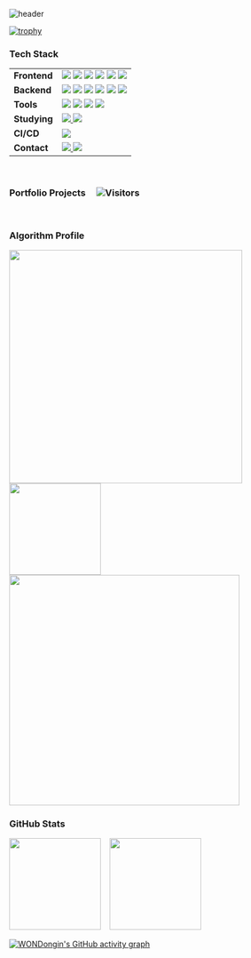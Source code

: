 ![header](https://capsule-render.vercel.app/api?type=waving&color=timeGradient&text=Welcome%20to%20Dongin%20GitHub%20👋&animation=twinkling&fontSize=35&fontAlignY=40&fontAlign=50&height=250)

[![trophy](https://github-profile-trophy.vercel.app/?WONDongin=ryo-ma)](https://github.com/ryo-ma/github-profile-trophy)

### Tech Stack
<table>
  <tr>
    <td><strong>Frontend</strong></td>
    <td>
      <img src="https://img.shields.io/badge/React-48adff?style=for-the-badge">
      <img src="https://img.shields.io/badge/jQuery-48adff?style=for-the-badge">
      <img src="https://img.shields.io/badge/JavaScript-48adff?style=for-the-badge">
      <img src="https://img.shields.io/badge/JSP-48adff?style=for-the-badge">
      <img src="https://img.shields.io/badge/Sass-48adff?style=for-the-badge">
      <img src="https://img.shields.io/badge/GSAP-48adff?style=for-the-badge">
    </td>
  </tr>
  <tr>
    <td><strong>Backend</strong></td>
    <td>
      <img src="https://img.shields.io/badge/Java-4872ff?style=for-the-badge">
      <img src="https://img.shields.io/badge/JPA-4872ff?style=for-the-badge">
      <img src="https://img.shields.io/badge/Spring%20Boot-4872ff?style=for-the-badge">
      <img src="https://img.shields.io/badge/Spring%20Security-4872ff?style=for-the-badge">
      <img src="https://img.shields.io/badge/MySQL-4872ff?style=for-the-badge">
      <img src="https://img.shields.io/badge/QueryDSL-4872ff?style=for-the-badge">
    </td>
  </tr>
  <tr>
    <td><strong>Tools</strong></td>
    <td>
      <img src="https://img.shields.io/badge/Jira-5148ff?style=for-the-badge">
      <img src="https://img.shields.io/badge/GitHub%20Desktop-5148ff?style=for-the-badge">
      <img src="https://img.shields.io/badge/IntelliJ%20IDEA-5148ff?style=for-the-badge">
      <img src="https://img.shields.io/badge/VSCode-5148ff?style=for-the-badge">
    </td>
  </tr>
  <tr>
    <td><strong>Studying</strong></td>
    <td>
      <a href="https://www.acmicpc.net/user/bangsa100" target="_blank">
        <img src="https://img.shields.io/badge/Baekjoon-6b48ff?style=for-the-badge">
      </a>
      <a href="https://solved.ac/profile/bangsa100" target="_blank">
        <img src="https://img.shields.io/badge/Solved.ac-6b48ff?style=for-the-badge">
      </a>
    </td>
  </tr>
  <tr>
    <td><strong>CI/CD</strong></td>
    <td>
      <img src="https://img.shields.io/badge/GitHub%20Actions-9a48ff?style=for-the-badge">
    </td>
  </tr>
  <tr>
    <td><strong>Contact</strong></td>
    <td>
      <a href="https://dongin97.tistory.com/">
        <img src="https://img.shields.io/badge/Tistory-ce48ff?style=for-the-badge">
      </a>
      <a href="mailto:dongin971228@gmail.com">
        <img src="https://img.shields.io/badge/dongin971228@gmail.com-ce48ff?style=for-the-badge">
      </a>
    </td>
  </tr>
</table>
<br/>

### Portfolio Projects &nbsp;&nbsp;&nbsp;&nbsp;![Visitors](https://komarev.com/ghpvc/?username=WONDongin&label=Profile%20views&color=ff488f&style=flat)
<br/>

### Algorithm Profile
<a href="https://www.codewars.com/users/WONDongin">
  <img src="https://www.codewars.com/users/WONDongin/badges/large" width="420" />
</a><br/>
<a href="https://leetcode.com/WONDongin">
  <img src="https://leetcard.jacoblin.cool/WONDongin" height="165" />
</a><br/>
<a href="https://solved.ac/bangsa100">
  <img src="http://mazassumnida.wtf/api/v2/generate_badge?boj=bangsa100"  width="415"/>
</a>

### GitHub Stats 
<p align="left">
  <img src="https://github-readme-stats.vercel.app/api?username=WONDongin&show_icons=true&hide_title=true&theme=highcontrast" height="165">
  &nbsp;&nbsp;
  <img src="https://github-readme-stats.vercel.app/api/top-langs/?username=WONDongin&layout=compact&theme=highcontrast" height="165">
</p>

[![WONDongin's GitHub activity graph](https://github-readme-activity-graph.vercel.app/graph?username=WONDongin&theme=high-contrast)](https://github.com/ashutosh00710/github-readme-activity-graph)
<br/>
